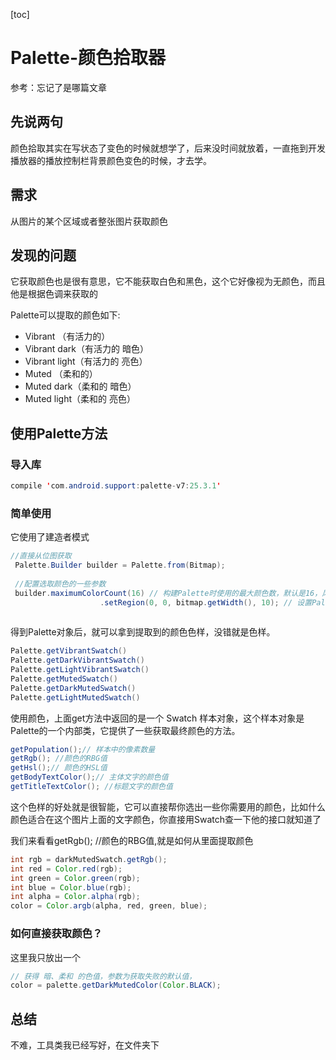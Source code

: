 [toc]
# Palette-颜色拾取器
参考：忘记了是哪篇文章
## 先说两句
颜色拾取其实在写状态了变色的时候就想学了，后来没时间就放着，一直拖到开发播放器的播放控制栏背景颜色变色的时候，才去学。
## 需求
从图片的某个区域或者整张图片获取颜色
## 发现的问题
它获取颜色也是很有意思，它不能获取白色和黑色，这个它好像视为无颜色，而且他是根据色调来获取的

Palette可以提取的颜色如下:

+ Vibrant （有活力的）
+ Vibrant dark（有活力的 暗色）
+ Vibrant light（有活力的 亮色）
+ Muted （柔和的）
+ Muted dark（柔和的 暗色）
+ Muted light（柔和的 亮色）

## 使用Palette方法
### 导入库
~~~java
compile 'com.android.support:palette-v7:25.3.1'
~~~
### 简单使用
它使用了建造者模式
~~~java
//直接从位图获取
 Palette.Builder builder = Palette.from(Bitmap);
 
 //配置选取颜色的一些参数
 builder.maximumColorCount(16) // 构建Palette时使用的最大颜色数，默认是16，风景图推荐取值8-16，人脸图像推荐取值24-32（值越大，花费的时间越长，可选择的色彩越多）
                    .setRegion(0, 0, bitmap.getWidth(), 10); // 设置Palette颜色分析的图像区域
                    


~~~

得到Palette对象后，就可以拿到提取到的颜色色样，没错就是色样。

~~~java
Palette.getVibrantSwatch()
Palette.getDarkVibrantSwatch()
Palette.getLightVibrantSwatch()
Palette.getMutedSwatch()
Palette.getDarkMutedSwatch()
Palette.getLightMutedSwatch()
~~~


使用颜色，上面get方法中返回的是一个 Swatch 样本对象，这个样本对象是Palette的一个内部类，它提供了一些获取最终颜色的方法。

~~~java
getPopulation();// 样本中的像素数量
getRgb(); //颜色的RBG值
getHsl();// 颜色的HSL值
getBodyTextColor();// 主体文字的颜色值
getTitleTextColor(); //标题文字的颜色值
~~~

这个色样的好处就是很智能，它可以直接帮你选出一些你需要用的颜色，比如什么颜色适合在这个图片上面的文字颜色，你直接用Swatch查一下他的接口就知道了

我们来看看getRgb(); //颜色的RBG值,就是如何从里面提取颜色
~~~java
int rgb = darkMutedSwatch.getRgb();
int red = Color.red(rgb);
int green = Color.green(rgb);
int blue = Color.blue(rgb);
int alpha = Color.alpha(rgb);
color = Color.argb(alpha, red, green, blue);
~~~

### 如何直接获取颜色？
这里我只放出一个
~~~java
// 获得 暗、柔和 的色值，参数为获取失败的默认值，
color = palette.getDarkMutedColor(Color.BLACK);
~~~

## 总结
不难，工具类我已经写好，在文件夹下